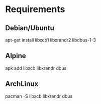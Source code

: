 # Requirements
## Debian/Ubuntu
apt-get install libxcb1 libxrandr2 libdbus-1-3

## Alpine
apk add libxcb libxrandr dbus

## ArchLinux
pacman -S libxcb libxrandr dbus